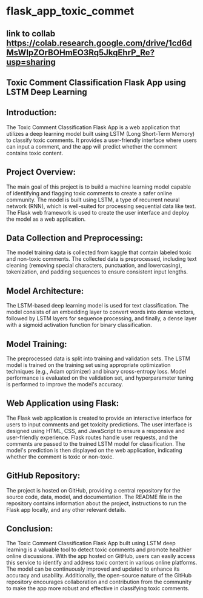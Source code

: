 # flask_app_toxic_commet
## link to collab  https://colab.research.google.com/drive/1cd6dMsWIpZOrBOHmEO3Rq5JkqEhrP_Re?usp=sharing

## Toxic Comment Classification Flask App using LSTM Deep Learning

## Introduction:
The Toxic Comment Classification Flask App is a web application that utilizes a deep learning model built using LSTM (Long Short-Term Memory) to classify toxic comments. It provides a user-friendly interface where users can input a comment, and the app will predict whether the comment contains toxic content.

## Project Overview:

The main goal of this project is to build a machine learning model capable of identifying and flagging toxic comments to create a safer online community.
The model is built using LSTM, a type of recurrent neural network (RNN), which is well-suited for processing sequential data like text.
The Flask web framework is used to create the user interface and deploy the model as a web application.

## Data Collection and Preprocessing:

The model training data is collected from kaggle that contain labeled toxic and non-toxic comments.
The collected data is preprocessed, including text cleaning (removing special characters, punctuation, and lowercasing), tokenization, and padding sequences to ensure consistent input lengths.
## Model Architecture:

The LSTM-based deep learning model is used for text classification.
The model consists of an embedding layer to convert words into dense vectors, followed by LSTM layers for sequence processing, and finally, a dense layer with a sigmoid activation function for binary classification.

## Model Training:

The preprocessed data is split into training and validation sets.
The LSTM model is trained on the training set using appropriate optimization techniques (e.g., Adam optimizer) and binary cross-entropy loss.
Model performance is evaluated on the validation set, and hyperparameter tuning is performed to improve the model's accuracy.


## Web Application using Flask:

The Flask web application is created to provide an interactive interface for users to input comments and get toxicity predictions.
The user interface is designed using HTML, CSS, and JavaScript to ensure a responsive and user-friendly experience.
Flask routes handle user requests, and the comments are passed to the trained LSTM model for classification.
The model's prediction is then displayed on the web application, indicating whether the comment is toxic or non-toxic.

## GitHub Repository:

The project is hosted on GitHub, providing a central repository for the source code, data, model, and documentation.
The README file in the repository contains information about the project, instructions to run the Flask app locally, and any other relevant details.
## Conclusion:
The Toxic Comment Classification Flask App built using LSTM deep learning is a valuable tool to detect toxic comments and promote healthier online discussions. With the app hosted on GitHub, users can easily access this service to identify and address toxic content in various online platforms. The model can be continuously improved and updated to enhance its accuracy and usability. Additionally, the open-source nature of the GitHub repository encourages collaboration and contribution from the community to make the app more robust and effective in classifying toxic comments.
